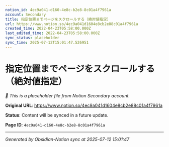 ```yaml
---
notion_id: 4ec9a041-d160-4e8c-b2e8-8c01a4f7961a
account: Secondary
title: 指定位置までページをスクロールする（絶対値指定）
url: https://www.notion.so/4ec9a041d1604e8cb2e88c01a4f7961a
created_time: 2022-04-23T05:58:00.000Z
last_edited_time: 2022-04-23T05:58:00.000Z
sync_status: placeholder
sync_time: 2025-07-12T15:01:47.526951
---
```


# 指定位置までページをスクロールする（絶対値指定）

*🔄 This is a placeholder file from Notion Secondary account.*

**Original URL**: https://www.notion.so/4ec9a041d1604e8cb2e88c01a4f7961a

**Status**: Content will be synced in a future update.

**Page ID**: `4ec9a041-d160-4e8c-b2e8-8c01a4f7961a`

---

*Generated by Obsidian-Notion sync at 2025-07-12 15:01:47*

